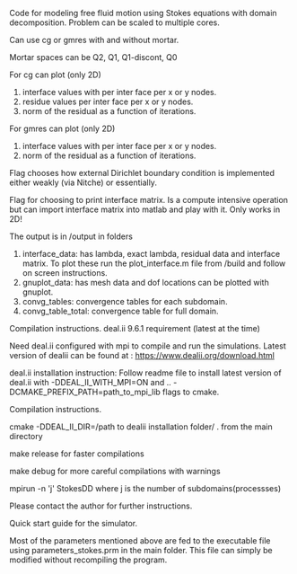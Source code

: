 Code for modeling free fluid motion using Stokes equations with domain decomposition.
Problem can be scaled to multiple cores. 

Can use cg or gmres with and without mortar.

Mortar spaces can be
Q2, Q1, Q1-discont, Q0

For cg can plot (only 2D)
1. interface values with per inter face per x or y nodes.
2. residue values per inter face per x or y nodes.
3. norm of the residual as a function of iterations.

For gmres can plot (only 2D)
1. interface values with per inter face per x or y nodes.
2. norm of the residual as a function of iterations.

Flag chooses how external Dirichlet boundary condition is implemented
either weakly (via Nitche) or essentially.

Flag for choosing to print interface matrix. Is a compute
intensive operation but can import interface matrix into matlab
and play with it. Only works in 2D!

The output is in /output in folders 
 1. interface_data: has lambda, exact lambda, residual data and interface matrix. 
 To plot these run the plot_interface.m file from /build and follow on screen instructions.
 2. gnuplot_data: has mesh data and dof locations can be plotted with gnuplot.
 3. convg_tables: convergence tables for each subdomain.
 4. convg_table_total: convergence table for full domain.

Compilation instructions.
deal.ii 9.6.1 requirement (latest at the time)

Need deal.ii configured with mpi to compile and run the simulations. Latest version of dealii can be found at : https://www.dealii.org/download.html

deal.ii installation instruction: Follow readme file to install latest version of deal.ii with -DDEAL_II_WITH_MPI=ON and .. -DCMAKE_PREFIX_PATH=path_to_mpi_lib flags to cmake.

Compilation instructions.

cmake -DDEAL_II_DIR=/path to dealii installation folder/ . from the main directory

make release for faster compilations

make debug for more careful compilations with warnings

mpirun -n 'j' StokesDD where j is the number of subdomains(processses)

Please contact the author for further instructions.

Quick start guide for the simulator.

Most of the parameters mentioned above are fed to the executable file using parameters_stokes.prm in the main folder. This file can simply be modified without recompiling the program.
